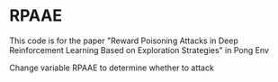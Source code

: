 # RPAAE
This code is for the paper "Reward Poisoning Attacks in Deep Reinforcement Learning Based on Exploration Strategies" in Pong Env



Change variable RPAAE to determine whether to attack
